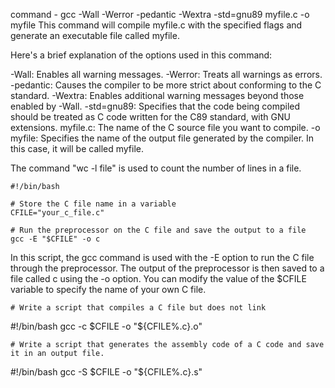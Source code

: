 command - gcc -Wall -Werror -pedantic -Wextra -std=gnu89 myfile.c -o myfile
This command will compile myfile.c with the specified flags and generate an executable file called myfile.

Here's a brief explanation of the options used in this command:

-Wall: Enables all warning messages.
-Werror: Treats all warnings as errors.
-pedantic: Causes the compiler to be more strict about conforming to the C standard.
-Wextra: Enables additional warning messages beyond those enabled by -Wall.
-std=gnu89: Specifies that the code being compiled should be treated as C code written for the C89 standard, with GNU extensions.
myfile.c: The name of the C source file you want to compile.
-o myfile: Specifies the name of the output file generated by the compiler. In this case, it will be called myfile.

The command "wc -l file" is used to count the number of lines in a file.

```
#!/bin/bash

# Store the C file name in a variable
CFILE="your_c_file.c"

# Run the preprocessor on the C file and save the output to a file
gcc -E "$CFILE" -o c

```
In this script, the gcc command is used with the -E option to run the C file through the preprocessor. The output of the preprocessor is then saved to a file called c using the -o option. You can modify the value of the $CFILE variable to specify the name of your own C file.

```
# Write a script that compiles a C file but does not link
```
#!/bin/bash
gcc -c $CFILE -o "${CFILE%.c}.o"
```
# Write a script that generates the assembly code of a C code and save it in an output file.
```
#!/bin/bash
gcc -S $CFILE -o "${CFILE%.c}.s"
```
